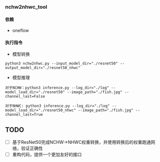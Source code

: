 ### nchw2nhwc_tool

#### 依赖
- oneflow

#### 执行指令

- 模型转换

```
python3 nchw2nhwc.py --input_model_dir="./resnet50" --output_model_dir="./resnet50_nhwc"
```

- 模型推理

```
对于NCHW：python3 inference.py --log_dir="./log" --model_load_dir="./resnet50" --image_path="./fish.jpg" --channel_last=False

对于NHWC: python3 inference.py --log_dir="./log" --model_load_dir="./resnet50_nhwc" --image_path="./fish.jpg" --channel_last=True
```

## TODO

- [ ] 基于ResNet50完成NCHW->NHWC权重转换，并使用转换后的权重跑通网络，验证正确性
- [ ] 重构代码，提供一个更加友好的接口